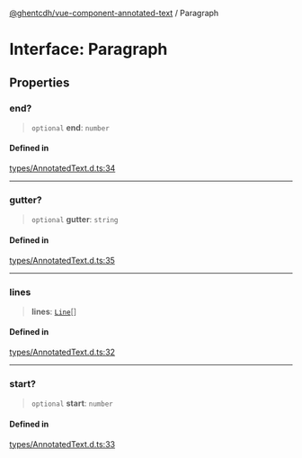 [@ghentcdh/vue-component-annotated-text](../globals.md) / Paragraph

# Interface: Paragraph

## Properties

### end?

> `optional` **end**: `number`

#### Defined in

[types/AnnotatedText.d.ts:34](https://github.com/GhentCDH/vue_component_annotated_text/blob/c33c7c7591dc479e1a58c4c5d7095b115973c87c/src/types/AnnotatedText.d.ts#L34)

***

### gutter?

> `optional` **gutter**: `string`

#### Defined in

[types/AnnotatedText.d.ts:35](https://github.com/GhentCDH/vue_component_annotated_text/blob/c33c7c7591dc479e1a58c4c5d7095b115973c87c/src/types/AnnotatedText.d.ts#L35)

***

### lines

> **lines**: [`Line`](Line.md)[]

#### Defined in

[types/AnnotatedText.d.ts:32](https://github.com/GhentCDH/vue_component_annotated_text/blob/c33c7c7591dc479e1a58c4c5d7095b115973c87c/src/types/AnnotatedText.d.ts#L32)

***

### start?

> `optional` **start**: `number`

#### Defined in

[types/AnnotatedText.d.ts:33](https://github.com/GhentCDH/vue_component_annotated_text/blob/c33c7c7591dc479e1a58c4c5d7095b115973c87c/src/types/AnnotatedText.d.ts#L33)
